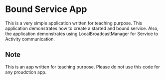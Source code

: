 # Bound Service App

This is a very simple application written for teaching purpose.
This application demonstrates how to create a started and bound service.
Also, the application demonstrates using LocalBroadcastManager for 
Service to Activity communication.

## Note

This is an app written for teaching purpose. Please do not use this code for 
any proudction app. 

